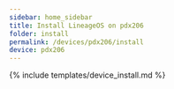 ```yaml
---
sidebar: home_sidebar
title: Install LineageOS on pdx206
folder: install
permalink: /devices/pdx206/install
device: pdx206
---
```

{% include templates/device_install.md %}
